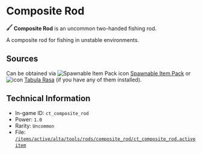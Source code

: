 # Composite Rod

<img src="https://raw.githubusercontent.com/Ceterai/Enternia/main/items/active/alta/tools/rods/composite_rod/icon.png" alt="Composite Rod icon" loading="lazy" height="16px" width="auto" /> **Composite Rod** is an uncommon two-handed fishing rod.

A composite rod for fishing in unstable environments.

## Sources

Can be obtained via <img src="https://raw.githubusercontent.com/Silverfeelin/Starbound-SpawnableItemPack/master/interface/sip/iconSmall.png" alt="Spawnable Item Pack icon" width="18" height="14"/> [Spawnable Item Pack](https://steamcommunity.com/sharedfiles/filedetails/?id=733665104) or <img src="https://steamuserimages-a.akamaihd.net/ugc/263843960696222713/3EC9A7C005541F7D577EBCB8C5736B4EFC9973D6/" alt="icon" width="8" height="12"/> [Tabula Rasa](https://community.playstarbound.com/resources/the-tabula-rasa.3222/) (if you have any of them installed).

## Technical Information

- In-game ID: `ct_composite_rod`
- Power: `1.0`
- Rarity: `Uncommon`
- File: [`/items/active/alta/tools/rods/composite_rod/ct_composite_rod.activeitem`](https://github.com/Ceterai/Enternia/blob/main/items/active/alta/tools/rods/composite_rod/ct_composite_rod.activeitem)
